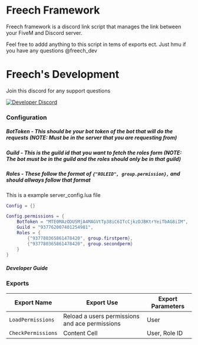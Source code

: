 # Freech Framework

Freech framework is a discord link script that manages the link between your FiveM and Discord server.

Feel free to addd anything to this script in tems of exports ect. Just hmu if you have any questions @freech_dev

# Freech's Development 

Join this discord for any support questions 

[![Developer Discord](https://discordapp.com/api/guilds/937762007401254981/widget.png?style=banner2)]([https://discord.com/invite/WjB5VFz](https://discord.gg/xfp9xCJNKV))

### Configuration

##### BotToken - This should be your bot token of the bot that will do the requests (NOTE: Must be in the server that you are requesting from)

##### Guild - This is the guild id that you want to fetch the roles form (NOTE: The bot must be in the guild and the roles should only be in that guild)

##### Roles - These follow the format of ```{"ROLEID", group.permission},``` and should allways follow that format

This is a example server_config.lua file

```lua
Config = {}

Config.permissions = {
    BotToken = "MTE0MAzODU5MjA4MAGVtTp38iC6ITcCjkzDJBKtrYeiTbAG8iIM",
    Guild = "937762007401254981",
    Roles = {
        {"937780365861478420", group.firstperm},
        {"937780365861478420", group.secondperm}
    }
}
```

##### Developer Guide 

### Exports

| Export Name  | Export Use | Export Parameters  | 
| ------------- | ------------- | ------------- |
| ```LoadPermissions```  | Reload a users permissions and ace permissions  | User  |
| ```CheckPermissions```  | Content Cell  | User, Role ID  |
